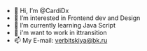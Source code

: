- 👋 Hi, I’m @CardiDx
- 👀 I’m interested in Frontend dev and Design
- 🌱 I’m currently learning Java Script
- 💞️ i'm want to work in ittransition
- 📫 My E-mail: verbitskiya@bk.ru

<!---
CardiDx/CardiDx is a ✨ special ✨ repository because its `README.md` (this file) appears on your GitHub profile.
You can click the Preview link to take a look at your changes.
--->
